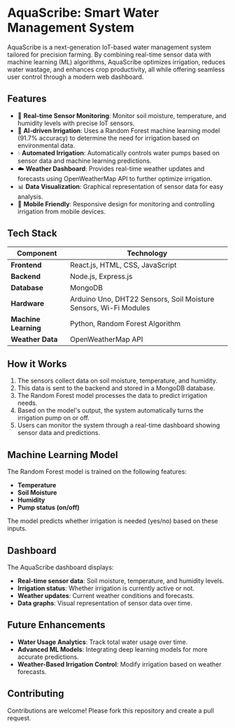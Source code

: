 # AquaScribe: Smart Water Management System

AquaScribe is a next-generation IoT-based water management system tailored for precision farming. By combining real-time sensor data with machine learning (ML) algorithms, AquaScribe optimizes irrigation, reduces water wastage, and enhances crop productivity, all while offering seamless user control through a modern web dashboard.

## Features

- 🌱 **Real-time Sensor Monitoring**: Monitor soil moisture, temperature, and humidity levels with precise IoT sensors.
- 🤖 **AI-driven Irrigation**: Uses a Random Forest machine learning model (91.7% accuracy) to determine the need for irrigation based on environmental data.
- 💧 **Automated Irrigation**: Automatically controls water pumps based on sensor data and machine learning predictions.
- ☁️ **Weather Dashboard**: Provides real-time weather updates and forecasts using OpenWeatherMap API to further optimize irrigation.
- 📊 **Data Visualization**: Graphical representation of sensor data for easy analysis.
- 📱 **Mobile Friendly**: Responsive design for monitoring and controlling irrigation from mobile devices.

## Tech Stack

| Component             | Technology                |
|-----------------------|---------------------------|
| **Frontend**           | React.js, HTML, CSS, JavaScript |
| **Backend**            | Node.js, Express.js       |
| **Database**           | MongoDB                   |
| **Hardware**           | Arduino Uno, DHT22 Sensors, Soil Moisture Sensors, Wi-Fi Modules |
| **Machine Learning**   | Python, Random Forest Algorithm |
| **Weather Data**       | OpenWeatherMap API        |


## How it Works

1. The sensors collect data on soil moisture, temperature, and humidity.
2. This data is sent to the backend and stored in a MongoDB database.
3. The Random Forest model processes the data to predict irrigation needs.
4. Based on the model's output, the system automatically turns the irrigation pump on or off.
5. Users can monitor the system through a real-time dashboard showing sensor data and predictions.

## Machine Learning Model

The Random Forest model is trained on the following features:

- **Temperature**
- **Soil Moisture**
- **Humidity**
- **Pump status (on/off)**

The model predicts whether irrigation is needed (yes/no) based on these inputs.

## Dashboard

The AquaScribe dashboard displays:

- **Real-time sensor data**: Soil moisture, temperature, and humidity levels.
- **Irrigation status**: Whether irrigation is currently active or not.
- **Weather updates**: Current weather conditions and forecasts.
- **Data graphs**: Visual representation of sensor data over time.

## Future Enhancements

- **Water Usage Analytics**: Track total water usage over time.
- **Advanced ML Models**: Integrating deep learning models for more accurate predictions.
- **Weather-Based Irrigation Control**: Modify irrigation based on weather forecasts.

## Contributing

Contributions are welcome! Please fork this repository and create a pull request.
